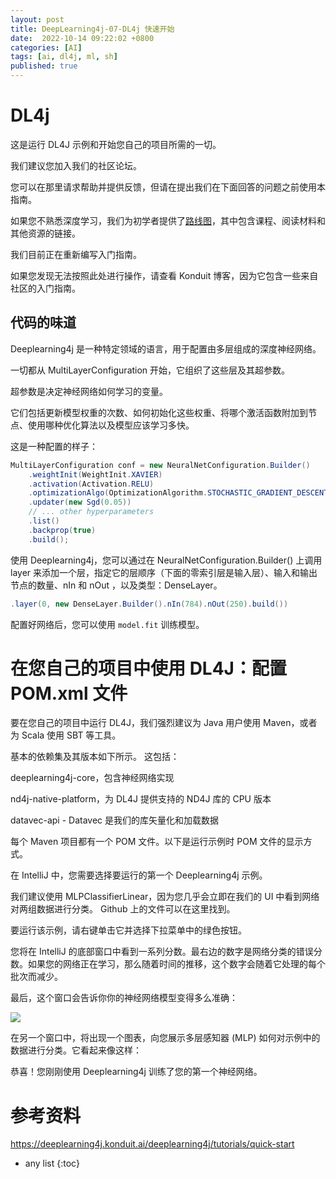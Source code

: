 ```yaml
---
layout: post
title: DeepLearning4j-07-DL4j 快速开始
date:  2022-10-14 09:22:02 +0800
categories: [AI]
tags: [ai, dl4j, ml, sh]
published: true
---
```


# DL4j

这是运行 DL4J 示例和开始您自己的项目所需的一切。

我们建议您加入我们的社区论坛。 

您可以在那里请求帮助并提供反馈，但请在提出我们在下面回答的问题之前使用本指南。 

如果您不熟悉深度学习，我们为初学者提供了[路线图](https://deeplearning4j.konduit.ai/multi-project/tutorials/beginners)，其中包含课程、阅读材料和其他资源的链接。

我们目前正在重新编写入门指南。

如果您发现无法按照此处进行操作，请查看 Konduit 博客，因为它包含一些来自社区的入门指南。

## 代码的味道

Deeplearning4j 是一种特定领域的语言，用于配置由多层组成的深度神经网络。 

一切都从 MultiLayerConfiguration 开始，它组织了这些层及其超参数。

超参数是决定神经网络如何学习的变量。 

它们包括更新模型权重的次数、如何初始化这些权重、将哪个激活函数附加到节点、使用哪种优化算法以及模型应该学习多快。 

这是一种配置的样子：

```java
MultiLayerConfiguration conf = new NeuralNetConfiguration.Builder()
    .weightInit(WeightInit.XAVIER)
    .activation(Activation.RELU)
    .optimizationAlgo(OptimizationAlgorithm.STOCHASTIC_GRADIENT_DESCENT)
    .updater(new Sgd(0.05))
    // ... other hyperparameters
    .list()
    .backprop(true)
    .build();
```

使用 Deeplearning4j，您可以通过在 NeuralNetConfiguration.Builder() 上调用 layer 来添加一个层，指定它的层顺序（下面的零索引层是输入层）、输入和输出节点的数量、nIn 和 nOut ，以及类型：DenseLayer。

```java
.layer(0, new DenseLayer.Builder().nIn(784).nOut(250).build())
```

配置好网络后，您可以使用 `model.fit` 训练模型。

# 在您自己的项目中使用 DL4J：配置 POM.xml 文件

要在您自己的项目中运行 DL4J，我们强烈建议为 Java 用户使用 Maven，或者为 Scala 使用 SBT 等工具。 

基本的依赖集及其版本如下所示。 这包括：

deeplearning4j-core，包含神经网络实现

nd4j-native-platform，为 DL4J 提供支持的 ND4J 库的 CPU 版本

datavec-api - Datavec 是我们的库矢量化和加载数据

每个 Maven 项目都有一个 POM 文件。以下是运行示例时 POM 文件的显示方式。

在 IntelliJ 中，您需要选择要运行的第一个 Deeplearning4j 示例。

我们建议使用 MLPClassifierLinear，因为您几乎会立即在我们的 UI 中看到网络对两组数据进行分类。 Github 上的文件可以在这里找到。

要运行该示例，请右键单击它并选择下拉菜单中的绿色按钮。

您将在 IntelliJ 的底部窗口中看到一系列分数。最右边的数字是网络分类的错误分数。如果您的网络正在学习，那么随着时间的推移，这个数字会随着它处理的每个批次而减少。

最后，这个窗口会告诉你你的神经网络模型变得多么准确：

![](../../.gitbook/assets/mlp_classifier_results%20(4).png)

在另一个窗口中，将出现一个图表，向您展示多层感知器 (MLP) 如何对示例中的数据进行分类。它看起来像这样：

恭喜！您刚刚使用 Deeplearning4j 训练了您的第一个神经网络。

# 参考资料

https://deeplearning4j.konduit.ai/deeplearning4j/tutorials/quick-start

* any list
{:toc}